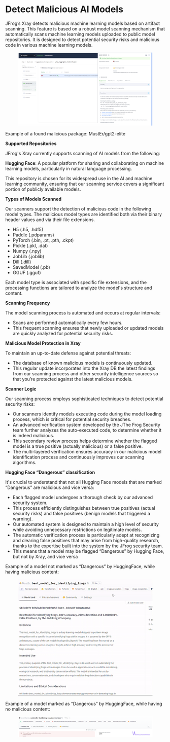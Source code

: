 # Detect Malicious AI Models

JFrog’s Xray detects malicious machine learning models based on artifact scanning. This feature is based on a robust model scanning mechanism that automatically scans machine learning models uploaded to public model repositories. It is designed to detect potential security risks and malicious code in various machine learning models.

<figure><img src="../../../../../.gitbook/assets/image_(5).png" alt=""><figcaption></figcaption></figure>

Example of a found malicious package: MustEr/gpt2-elite

**Supported Repositories**

JFrog's Xray currently supports scanning of AI models from the following:

**Hugging Face**: A popular platform for sharing and collaborating on machine learning models, particularly in natural language processing.

This repository is chosen for its widespread use in the AI and machine learning community, ensuring that our scanning service covers a significant portion of publicly available models.

**Types of Models Scanned**

Our scanners support the detection of malicious code in the following model types. The malicious model types are identified both via their binary header values and via their file extensions.

* H5 (.h5, .hdf5)
* Paddle (.pdparams)
* PyTorch (.bin, .pt, .pth, .ckpt)
* Pickle (.pkl, .dat)
* Numpy (.npy)
* JobLib (.joblib)
* Dill (.dill)
* SavedModel (.pb)
* GGUF (.gguf)

Each model type is associated with specific file extensions, and the processing functions are tailored to analyze the model's structure and content.

**Scanning Frequency**

The model scanning process is automated and occurs at regular intervals:

* Scans are performed automatically every few hours.
* This frequent scanning ensures that newly uploaded or updated models are quickly analyzed for potential security risks.

**Malicious Model Protection in Xray**

To maintain an up-to-date defense against potential threats:

* The database of known malicious models is continuously updated.
* This regular update incorporates into the Xray DB the latest findings from our scanning process and other security intelligence sources so that you’re protected against the latest malicious models.

**Scanner Logic**

Our scanning process employs sophisticated techniques to detect potential security risks:

* Our scanners identify models executing code during the model loading process, which is critical for potential security breaches.
* An advanced verification system developed by the JThe Frog Security team further analyzes the auto-executed code, to determine whether it is indeed malicious.
* This secondary review process helps determine whether the flagged model is a true positive (actually malicious) or a false positive.
* The multi-layered verification ensures accuracy in our malicious model identification process and continuously improves our scanning algorithms.

**Hugging Face “Dangerous” classification**

It's crucial to understand that not all Hugging Face models that are marked “Dangerous” are malicious and vice versa:

* Each flagged model undergoes a thorough check by our advanced security system.
* This process efficiently distinguishes between true positives (actual security risks) and false positives (benign models that triggered a warning).
* Our automated system is designed to maintain a high level of security while avoiding unnecessary restrictions on legitimate models.
* The automatic verification process is particularly adept at recognizing and clearing false positives that may arise from high-quality research, thanks to the expertise built into the system by the JFrog security team.
* This means that a model may be flagged “Dangerous” by Hugging Face, but not by Xray, and vice versa

Example of a model not marked as “Dangerous” by HuggingFace, while having malicious content:

<figure><img src="../../../../../.gitbook/assets/malicious_package_gif.gif" alt=""><figcaption></figcaption></figure>

Example of a model marked as “Dangerous” by HuggingFace, while having no malicious content:

<figure><img src="../../../../../.gitbook/assets/image_1.png" alt=""><figcaption></figcaption></figure>
